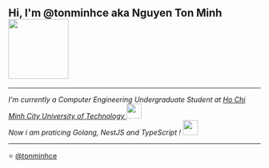 <h2> Hi, I'm @tonminhce aka Nguyen Ton Minh <img src="https://media.giphy.com/media/dS1rQkeAlZbmo/giphy.gif" width="120"></h2>

---------------------------------------------------------------------------------------------------------------------------------------------------------------------------------
<!---<img align="right" width="400" src="https://github-readme-stats.vercel.app/api?username=tonminhce&show_icons=true"/>--->

<p><em>I'm currently a Computer Engineering Undergraduate Student at <a href="https://www.hcmut.edu.vn">Ho Chi Minh City University of Technology </a><img src="https://media.giphy.com/media/fYSnHlufseco8Fh93Z/giphy.gif" width="30"></br> Now i am praticing Golang, NestJS and TypeScript !  </a><img src="https://media.giphy.com/media/mGcNjsfWAjY5AEZNw6/giphy.gif" width="30"> 
</em></p>


<!---
tonminhce/tonminhce is a ✨ special ✨ repository because its `README.md` (this file) appears on your GitHub profile.
You can click the Preview link to take a look at your changes.
--->

---------------------------------------------------------------------------------------------------------------------------------------------------------------------------------
⭐️ [@tonminhce](https://github.com/tonminhce)
